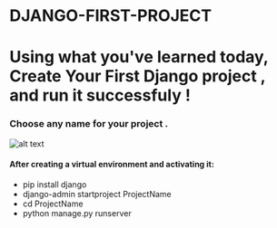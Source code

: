 # DJANGO-FIRST-PROJECT

# Using what you've learned today, Create Your First Django project , and run it successfuly !

### Choose any name for your project .

![alt text](http://github.com/WissamZa/DJANGO-FIRST-PROJECT/django.png)

#### After creating a virtual environment and activating it:

- pip install django
- django-admin startproject ProjectName
- cd ProjectName
- python manage.py runserver
